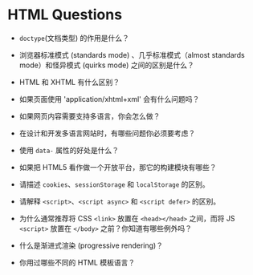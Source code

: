 # HTML Questions

* `doctype`(文档类型) 的作用是什么？

* 浏览器标准模式 (standards mode) 、几乎标准模式（almost standards mode）和怪异模式 (quirks mode) 之间的区别是什么？

* HTML 和 XHTML 有什么区别？

* 如果页面使用 'application/xhtml+xml' 会有什么问题吗？

* 如果网页内容需要支持多语言，你会怎么做？

* 在设计和开发多语言网站时，有哪些问题你必须要考虑？

* 使用 `data-` 属性的好处是什么？

* 如果把 HTML5 看作做一个开放平台，那它的构建模块有哪些？

* 请描述 `cookies`、`sessionStorage` 和 `localStorage` 的区别。

* 请解释 `<script>`、`<script async>` 和 `<script defer>` 的区别。

* 为什么通常推荐将 CSS `<link>` 放置在 `<head></head>` 之间，而将 JS `<script>` 放置在 `</body>` 之前？你知道有哪些例外吗？

* 什么是渐进式渲染 (progressive rendering)？

* 你用过哪些不同的 HTML 模板语言？
